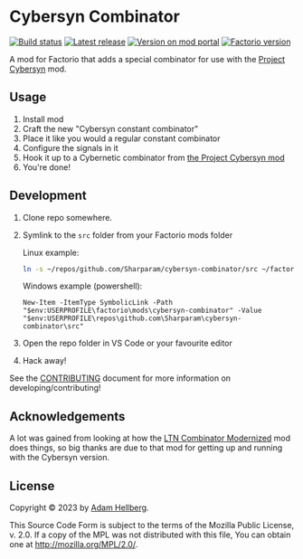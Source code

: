 # Cybersyn Combinator

[![Build status][build-badge]][build]
[![Latest release][release-badge]][release]
[![Version on mod portal][mod-portal-ver-badge]][mod]
[![Factorio version][factorio-ver-badge]][mod]

A mod for Factorio that adds a special combinator for use with the [Project Cybersyn][cybersyn] mod.

## Usage

 1. Install mod
 2. Craft the new "Cybersyn constant combinator"
 3. Place it like you would a regular constant combinator
 4. Configure the signals in it
 5. Hook it up to a Cybernetic combinator from [the Project Cybersyn mod][cybersyn]
 6. You're done!

## Development

 1. Clone repo somewhere.
 2. Symlink to the `src` folder from your Factorio mods folder

    Linux example:

    ```sh
    ln -s ~/repos/github.com/Sharparam/cybersyn-combinator/src ~/factorio/mods/cybersyn-combinator
    ```

    Windows example (powershell):

    ```pwsh
    New-Item -ItemType SymbolicLink -Path "$env:USERPROFILE\factorio\mods\cybersyn-combinator" -Value "$env:USERPROFILE\repos\github.com\Sharparam\cybersyn-combinator\src"
    ```
  3. Open the repo folder in VS Code or your favourite editor
  4. Hack away!

See the [CONTRIBUTING][] document for more information on developing/contributing!

## Acknowledgements

A lot was gained from looking at how the [LTN Combinator Modernized][ltnc] mod does things, so big thanks are due to that mod for getting up and running with the Cybersyn version.

## License

Copyright © 2023 by [Adam Hellberg][sharparam].

This Source Code Form is subject to the terms of the Mozilla Public
License, v. 2.0. If a copy of the MPL was not distributed with this
file, You can obtain one at http://mozilla.org/MPL/2.0/.

[mod]: https://mods.factorio.com/mod/cybersyn-combinator
[mod-portal-ver-badge]: https://img.shields.io/badge/dynamic/json.svg?label=mod%20portal&url=https%3A%2F%2Fmods.factorio.com%2Fapi%2Fmods%2Fcybersyn-combinator&query=%24.releases%5B-1%3A%5D.version&colorB=%23a87723
[factorio-ver-badge]: https://img.shields.io/badge/dynamic/json.svg?label=factorio%20version&url=https%3A%2F%2Fmods.factorio.com%2Fapi%2Fmods%2Fcybersyn-combinator&query=%24.releases%5B-1%3A%5D.info_json.factorio_version&colorB=%23a87723
[build-badge]: https://github.com/Sharparam/cybersyn-combinator/actions/workflows/build.yml/badge.svg
[build]: https://github.com/Sharparam/cybersyn-combinator/actions/workflows/build.yml
[release-badge]: https://img.shields.io/github/v/release/Sharparam/cybersyn-combinator
[release]: https://github.com/Sharparam/cybersyn-combinator/releases/latest

[sharparam]: https://sharparam.com
[cybersyn]: https://mods.factorio.com/mod/cybersyn
[ltnc]: https://mods.factorio.com/mod/LTN_Combinator_Modernized
[contributing]: https://github.com/Sharparam/cybersyn-combinator/blob/main/CONTRIBUTING.md
